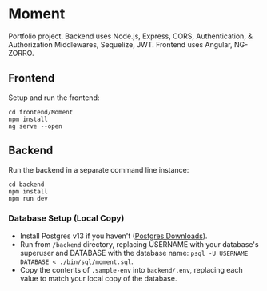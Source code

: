 # Moment

Portfolio project. Backend uses Node.js, Express, CORS, Authentication, & Authorization Middlewares, Sequelize, JWT. Frontend uses Angular, NG-ZORRO.

## Frontend
Setup and run the frontend:
```
cd frontend/Moment
npm install
ng serve --open
```

## Backend
Run the backend in a separate command line instance:
```
cd backend
npm install
npm run dev
```

### Database Setup (Local Copy)
- Install Postgres v13 if you haven't ([Postgres Downloads](https://www.postgresql.org/download/)).
- Run from `/backend` directory, replacing USERNAME with your database's superuser and DATABASE with the database name: `psql -U USERNAME DATABASE < ./bin/sql/moment.sql`.
- Copy the contents of `.sample-env` into `backend/.env`, replacing each value to match your local copy of the database.